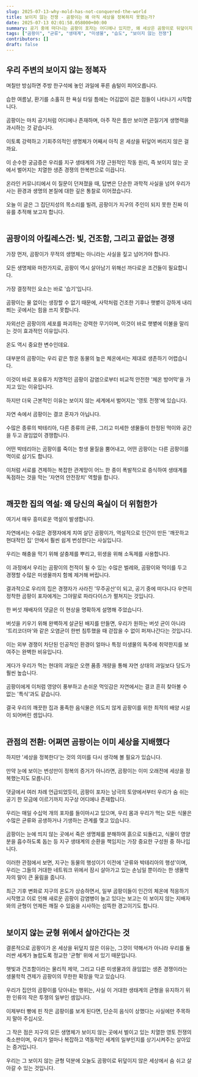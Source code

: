 ```yaml
---
slug: 2025-07-13-why-mold-has-not-conquered-the-world
title: 보이지 않는 전쟁 - 곰팡이는 왜 아직 세상을 정복하지 못했는가?
date: 2025-07-13 02:01:58.058000+00:00
summary: 공기 중에 떠다니는 곰팡이 포자는 어디에나 있지만, 왜 세상은 곰팡이로 뒤덮이지 않을까요? 곰팡이의 생존 조건과 보이지 않는 생태계의 전쟁, 그리고 깨끗한 우리 집이 오히려 곰팡이에 취약한 역설적인 이유를 파헤칩니다.
tags: ["곰팡이", "균류", "생태계", "미생물", "습도", "보이지 않는 전쟁"]
contributors: []
draft: false
---
```


<h2>우리 주변의 보이지 않는 정복자</h2>
며칠만 방심하면 주방 한구석에 놓인 과일에 푸른 솜털이 피어오릅니다.<br /><br />습한 여름날, 환기를 소홀히 한 욕실 타일 틈에는 어김없이 검은 점들이 나타나기 시작합니다.<br /><br />곰팡이는 마치 공기처럼 어디에나 존재하며, 아주 작은 틈만 보이면 끈질기게 생명력을 과시하는 것 같습니다.<br /><br />이토록 강력하고 기회주의적인 생명체가 어째서 아직 온 세상을 뒤덮어 버리지 않은 걸까요.<br /><br />이 순수한 궁금증은 우리를 지구 생태계의 가장 근원적인 작동 원리, 즉 보이지 않는 곳에서 벌어지는 치열한 생존 경쟁의 한복판으로 이끕니다.<br /><br />온라인 커뮤니티에서 이 질문이 던져졌을 때, 답변은 단순한 과학적 사실을 넘어 우리가 사는 환경과 생명의 본질에 대한 깊은 통찰로 이어졌습니다.<br /><br />오늘 이 글은 그 집단지성의 목소리를 빌려, 곰팡이가 지구의 주인이 되지 못한 진짜 이유를 추적해 보고자 합니다.<br /><br />

<h2>곰팡이의 아킬레스건: 빛, 건조함, 그리고 끝없는 경쟁</h2>
가장 먼저, 곰팡이가 무적의 생명체는 아니라는 사실을 짚고 넘어가야 합니다.<br /><br />모든 생명체와 마찬가지로, 곰팡이 역시 살아남기 위해선 까다로운 조건들이 필요합니다.<br /><br />가장 결정적인 요소는 바로 '습기'입니다.<br /><br />곰팡이는 물 없이는 생장할 수 없기 때문에, 사막처럼 건조한 기후나 햇볕이 강하게 내리쬐는 곳에서는 힘을 쓰지 못합니다.<br /><br />자외선은 곰팡이의 세포를 파괴하는 강력한 무기이며, 이것이 바로 햇볕에 이불을 말리는 것이 효과적인 이유입니다.<br /><br />온도 역시 중요한 변수인데요.<br /><br />대부분의 곰팡이는 우리 같은 항온 동물의 높은 체온에서는 제대로 생존하기 어렵습니다.<br /><br />이것이 바로 포유류가 치명적인 곰팡이 감염으로부터 비교적 안전한 '체온 방어막'을 가지고 있는 이유입니다.<br /><br />하지만 더욱 근본적인 이유는 보이지 않는 세계에서 벌어지는 '영토 전쟁'에 있습니다.<br /><br />자연 속에서 곰팡이는 결코 혼자가 아닙니다.<br /><br />수많은 종류의 박테리아, 다른 종류의 균류, 그리고 미세한 생물들이 한정된 먹이와 공간을 두고 끊임없이 경쟁합니다.<br /><br />어떤 박테리아는 곰팡이를 죽이는 항생 물질을 뿜어내고, 어떤 곰팡이는 다른 곰팡이를 먹이로 삼기도 합니다.<br /><br />이처럼 서로를 견제하는 복잡한 관계망이 어느 한 종이 폭발적으로 증식하여 생태계를 독점하는 것을 막는 '자연의 안전장치' 역할을 합니다.<br /><br />

<h2>깨끗한 집의 역설: 왜 당신의 욕실이 더 위험한가</h2>
여기서 매우 흥미로운 역설이 발생합니다.<br /><br />자연에서는 수많은 경쟁자에게 치여 살던 곰팡이가, 역설적으로 인간이 만든 '깨끗하고 현대적인 집' 안에서 훨씬 쉽게 번성한다는 사실입니다.<br /><br />우리는 해충을 막기 위해 살충제를 뿌리고, 위생을 위해 소독제를 사용합니다.<br /><br />이 과정에서 우리는 곰팡이의 천적이 될 수 있는 수많은 벌레와, 곰팡이와 먹이를 두고 경쟁할 수많은 미생물까지 함께 제거해 버립니다.<br /><br />결과적으로 우리의 집은 경쟁자가 사라진 '무주공산'이 되고, 공기 중에 떠다니다 우연히 정착한 곰팡이 포자에게는 그야말로 파라다이스가 펼쳐지는 것입니다.<br /><br />한 버섯 재배자의 댓글은 이 현상을 명확하게 설명해 주었습니다.<br /><br />버섯을 키우기 위해 완벽하게 살균된 배지를 만들면, 우리가 원하는 버섯 균이 아니라 '트리코더마'와 같은 오염균이 한번 침투했을 때 걷잡을 수 없이 퍼져나간다는 것입니다.<br /><br />이는 외부 경쟁이 차단된 인공적인 환경이 얼마나 특정 미생물의 독주에 취약한지를 보여주는 완벽한 비유입니다.<br /><br />게다가 우리가 먹는 현대의 과일은 오랜 품종 개량을 통해 자연 상태의 과일보다 당도가 훨씬 높습니다.<br /><br />곰팡이에게 이처럼 영양이 풍부하고 손쉬운 먹잇감은 자연에서는 결코 흔히 찾아볼 수 없는 '특식'과도 같습니다.<br /><br />결국 우리의 깨끗한 집과 풍족한 음식물은 의도치 않게 곰팡이를 위한 최적의 배양 시설이 되어버린 셈입니다.<br /><br />

<h2>관점의 전환: 어쩌면 곰팡이는 이미 세상을 지배했다</h2>
하지만 '세상을 정복한다'는 것의 의미를 다시 생각해 볼 필요가 있습니다.<br /><br />만약 눈에 보이는 번성만이 정복의 증거가 아니라면, 곰팡이는 이미 오래전에 세상을 정복했는지도 모릅니다.<br /><br />댓글에서 여러 차례 언급되었듯이, 곰팡이 포자는 남극의 토양에서부터 우리가 숨 쉬는 공기 한 모금에 이르기까지 지구상 어디에나 존재합니다.<br /><br />우리는 매일 수십억 개의 포자를 들이마시고 있으며, 우리 몸과 우리가 먹는 모든 식물은 수많은 균류와 공생하거나 기생하는 관계를 맺고 있습니다.<br /><br />곰팡이는 눈에 띄지 않는 곳에서 죽은 생명체를 분해하여 흙으로 되돌리고, 식물이 영양분을 흡수하도록 돕는 등 지구 생태계의 순환을 책임지는 가장 중요한 구성원 중 하나입니다.<br /><br />이러한 관점에서 보면, 지구는 동물의 행성이기 이전에 '균류와 박테리아의 행성'이며, 우리는 그들의 거대한 네트워크 위에서 잠시 살아가고 있는 손님일 뿐이라는 한 생물학자의 말이 큰 울림을 줍니다.<br /><br />최근 기후 변화로 지구의 온도가 상승하면서, 일부 곰팡이들이 인간의 체온에 적응하기 시작했고 이로 인해 새로운 곰팡이 감염병이 늘고 있다는 보고는 이 보이지 않는 지배자와의 균형이 언제든 깨질 수 있음을 시사하는 섬뜩한 경고이기도 합니다.<br /><br />

<h2>보이지 않는 균형 위에서 살아간다는 것</h2>
결론적으로 곰팡이가 온 세상을 뒤덮지 않은 이유는, 그것이 약해서가 아니라 우리를 둘러싼 세계가 놀랍도록 정교한 '균형' 위에 서 있기 때문입니다.<br /><br />햇빛과 건조함이라는 물리적 제약, 그리고 다른 미생물과의 끊임없는 생존 경쟁이라는 생물학적 견제가 곰팡이의 무한한 확장을 막고 있습니다.<br /><br />우리가 집안의 곰팡이를 닦아내는 행위는, 사실 이 거대한 생태계의 균형을 유지하기 위한 인류의 작은 투쟁의 일부인 셈입니다.<br /><br />이제부터 빵에 핀 작은 곰팡이를 보게 된다면, 단순히 음식이 상했다는 사실에만 주목하지 말아 주십시오.<br /><br />그 작은 점은 지구의 모든 생명체가 보이지 않는 곳에서 벌이고 있는 치열한 영토 전쟁의 축소판이며, 우리가 얼마나 복잡하고 역동적인 세계의 일부인지를 상기시켜주는 살아있는 증거입니다.<br /><br />우리는 그 보이지 않는 균형 덕분에 오늘도 곰팡이로 뒤덮이지 않은 세상에서 숨 쉬고 살아갈 수 있는 것입니다.<br /><br />
